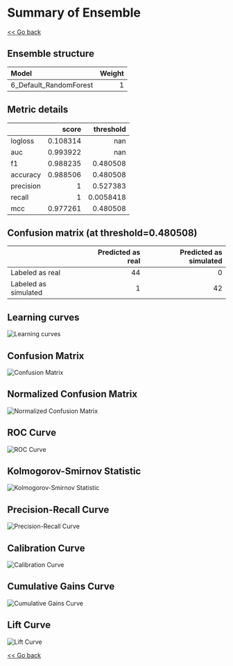 # Summary of Ensemble

[<< Go back](../README.md)


## Ensemble structure
| Model                  |   Weight |
|:-----------------------|---------:|
| 6_Default_RandomForest |        1 |

## Metric details
|           |    score |   threshold |
|:----------|---------:|------------:|
| logloss   | 0.108314 | nan         |
| auc       | 0.993922 | nan         |
| f1        | 0.988235 |   0.480508  |
| accuracy  | 0.988506 |   0.480508  |
| precision | 1        |   0.527383  |
| recall    | 1        |   0.0058418 |
| mcc       | 0.977261 |   0.480508  |


## Confusion matrix (at threshold=0.480508)
|                      |   Predicted as real |   Predicted as simulated |
|:---------------------|--------------------:|-------------------------:|
| Labeled as real      |                  44 |                        0 |
| Labeled as simulated |                   1 |                       42 |

## Learning curves
![Learning curves](learning_curves.png)
## Confusion Matrix

![Confusion Matrix](confusion_matrix.png)


## Normalized Confusion Matrix

![Normalized Confusion Matrix](confusion_matrix_normalized.png)


## ROC Curve

![ROC Curve](roc_curve.png)


## Kolmogorov-Smirnov Statistic

![Kolmogorov-Smirnov Statistic](ks_statistic.png)


## Precision-Recall Curve

![Precision-Recall Curve](precision_recall_curve.png)


## Calibration Curve

![Calibration Curve](calibration_curve_curve.png)


## Cumulative Gains Curve

![Cumulative Gains Curve](cumulative_gains_curve.png)


## Lift Curve

![Lift Curve](lift_curve.png)



[<< Go back](../README.md)
